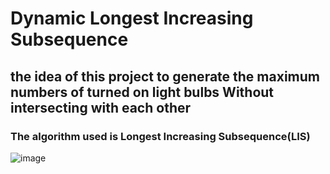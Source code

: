 # Dynamic Longest Increasing Subsequence
## the idea of this project to generate the maximum numbers of turned on light bulbs Without intersecting with each other
### The algorithm used is Longest Increasing Subsequence(LIS)
![image](https://github.com/kotkot21/DynamicLIS/assets/82829683/ecfe8973-fa5b-4d49-830a-7ff18b9cca3c)

